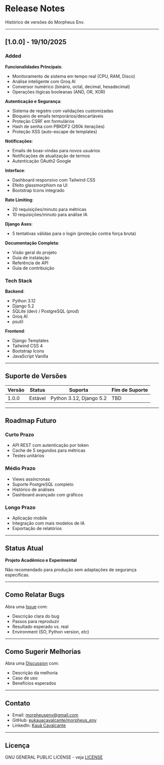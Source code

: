 # Release Notes

Histórico de versões do Morpheus Env.

---

## [1.0.0] - 19/10/2025

### Added

**Funcionalidades Principais**:

- Monitoramento de sistema em tempo real (CPU, RAM, Disco)
- Análise inteligente com Groq AI
- Conversor numérico (binário, octal, decimal, hexadecimal)
- Operações lógicas booleanas (AND, OR, XOR)

**Autenticação e Segurança**:

- Sistema de registro com validações customizadas
- Bloqueio de emails temporários/descartáveis
- Proteção CSRF em formulários
- Hash de senha com PBKDF2 (260k iterações)
- Proteção XSS (auto-escape de templates)

**Notificações**:

- Emails de boas-vindas para novos usuários
- Notificações de atualização de termos
- Autenticação OAuth2 Google

**Interface**:

- Dashboard responsivo com Tailwind CSS
- Efeito glassmorphism na UI
- Bootstrap Icons integrado

**Rate Limiting**:

- 20 requisições/minuto para métricas
- 10 requisições/minuto para análise IA

**Django Axes**:

- 5 tentativas válidas para o login (proteção contra força bruta)

**Documentação Completa**:

- Visão geral do projeto
- Guia de instalação
- Referência de API
- Guia de contribuição

### Tech Stack

**Backend**:

- Python 3.12
- Django 5.2
- SQLite (dev) / PostgreSQL (prod)
- Groq AI
- psutil

**Frontend**:

- Django Templates
- Tailwind CSS 4
- Bootstrap Icons
- JavaScript Vanilla

---

## Suporte de Versões

| Versão | Status | Suporta | Fim de Suporte |
|--------|--------|--------|----------------|
| 1.0.0 | Estável | Python 3.12, Django 5.2 | TBD |

---

## Roadmap Futuro

### Curto Prazo

- API REST com autenticação por token
- Cache de 5 segundos para métricas
- Testes unitários

### Médio Prazo

- Views assíncronas
- Suporte PostgreSQL completo
- Histórico de análises
- Dashboard avançado com gráficos

### Longo Prazo

- Aplicação mobile
- Integração com mais modelos de IA
- Exportação de relatórios

---

## Status Atual

**Projeto Acadêmico e Experimental**

Não recomendado para produção sem adaptações de segurança específicas.

---

## Como Relatar Bugs

Abra uma [Issue](https://github.com/eukauacavalcante/morpheus_env/issues) com:

- Descrição clara do bug
- Passos para reproduzir
- Resultado esperado vs. real
- Environment (SO, Python version, etc)

---

## Como Sugerir Melhorias

Abra uma [Discussion](https://github.com/eukauacavalcante/morpheus_env/discussions) com:

- Descrição da melhoria
- Caso de uso
- Benefícios esperados

---

## Contato

- Email: morpheusenv@gmail.com
- GitHub: [eukauacavalcante/morpheus_env](https://github.com/eukauacavalcante/morpheus_env)
- LinkedIn: [Kauã Cavalcante](https://www.linkedin.com/in/eukauacavalcante)

---

## Licença

GNU GENERAL PUBLIC LICENSE - veja [LICENSE](https://github.com/eukauacavalcante/morpheus_env/blob/main/LICENSE)

